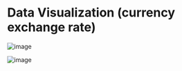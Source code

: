 

# Data Visualization (currency exchange rate)
![image](https://github.com/user-attachments/assets/9c477dff-8143-43d5-b328-e09b930824c3)

![image](https://github.com/user-attachments/assets/079c16f9-cd2e-4f84-b2f4-bdfe6bc602d8)

